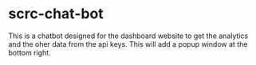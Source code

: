 # scrc-chat-bot

This is a chatbot designed for the dashboard website to get the analytics and the oher data from the api keys. This will add a popup window at the bottom right.

